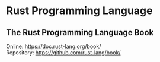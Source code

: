 # Rust Programming Language

## The Rust Programming Language Book

Online: <https://doc.rust-lang.org/book/>  
Repository: <https://github.com/rust-lang/book/>
